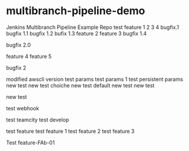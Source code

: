 # multibranch-pipeline-demo
Jenkins Multibranch Pipeline Example Repo 
test  feature 1 2 3 4
bugfix.1
bugfix 1.1
bugfix 1.2
bufix 1.3
feature 2
feature 3
bugfix 1.4

bugfix 2.0

feature 4
feature 5

bugfix 2

modified awscli version
test params
test params 1
test persistent params
new test
new test choiche
new test default
new test
new test


new test

test webhook

test teamcity
test develop

test feature
test feature 1
test feature 2
test feature 3

Test feature-FAb-01

